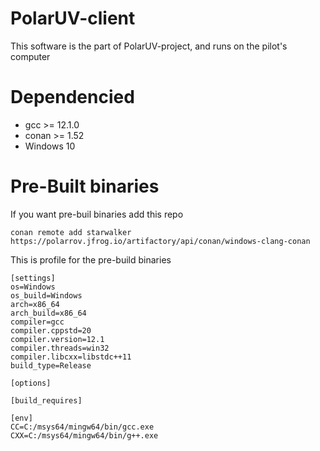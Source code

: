 # PolarUV-client
This software is the part of PolarUV-project, and runs on the pilot's computer

# Dependencied
- gcc >= 12.1.0
- conan >= 1.52
- Windows 10

# Pre-Built binaries
If you want pre-buil binaries add this repo
   
    conan remote add starwalker https://polarrov.jfrog.io/artifactory/api/conan/windows-clang-conan
    
This is profile for the pre-build binaries
    
    [settings]
    os=Windows
    os_build=Windows
    arch=x86_64
    arch_build=x86_64
    compiler=gcc
    compiler.cppstd=20
    compiler.version=12.1
    compiler.threads=win32
    compiler.libcxx=libstdc++11
    build_type=Release

    [options]

    [build_requires]

    [env]
    CC=C:/msys64/mingw64/bin/gcc.exe
    CXX=C:/msys64/mingw64/bin/g++.exe
    
    
